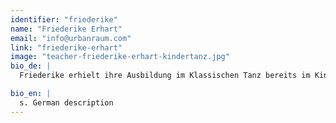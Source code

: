 ```yaml
---
identifier: "friederike"
name: "Friederike Erhart"
email: "info@urbanraum.com"
link: "friederike-erhart"
image: "teacher-friederike-erhart-kindertanz.jpg"
bio_de: |
  Friederike erhielt ihre Ausbildung im Klassischen Tanz bereits im Kindesalter und später im Modern Dance/Zeitgenössischen Tanz. 2010 absolvierte sie nach einem Magister-Studium der Kommunikationswissenschaft und Kunstgeschichte die 1-jährige Fortbildung "Tanzpädagogische Kompetenz" (Seneca intensiv, Dock 11). Seitdem unterrichtet sie Zeitgenössischen Tanz für Erwachsene sowie Kreativen Kindertanz und leitet seit Sommer 2015 den URBANRAUM.

bio_en: |
  s. German description
---
```


